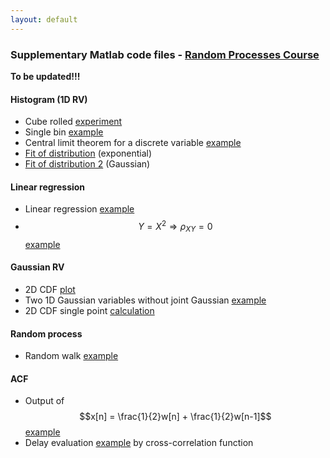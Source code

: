 ```yaml
---
layout: default
---
```


###  Supplementary Matlab code files - [Random Processes Course](/teaching/rp/)

**To be updated!!!**

#### Histogram (1D RV)
* Cube rolled [experiment](/suppl/rp/code/hist/hist_discr_cube.m)
* Single bin [example](/suppl/rp/code/hist/hist_example_single_bin.m)
* Central limit theorem for a discrete variable [example](/suppl/rp/code/hist/central_limit_t_example.m)
* [Fit of distribution](/suppl/rp/code/hist/hist_cont.mlx) (exponential)
 * [Fit of distribution 2](/suppl/rp/code/hist/hist_normal.mlx) (Gaussian)

#### Linear regression
* Linear regression [example](/suppl/rp/code/linear_regression/dependent_var.m)
* $$Y=X^2\Rightarrow\rho_{XY}=0$$ [example](/suppl/rp/code/linear_regression/dependent_process2b.m)

#### Gaussian RV
* 2D CDF [plot](/suppl/rp/code/gaussian/gaussian2d_cdf_plot.mlx)
* Two 1D Gaussian variables without joint Gaussian [example](/suppl/rp/code/gaussian/marginal_gaussian_without_joint.m)
* 2D CDF single point [calculation](/suppl/rp/code/gaussian/gaussian2d_cdf.m)

#### Random process
* Random walk [example](/suppl/rp/code/rp/random_walk.m)

#### ACF
* Output of $$x[n] = \frac{1}{2}w[n] + \frac{1}{2}w[n-1]$$ [example](/suppl/rp/code/acf/acf_fir_example.m)
* Delay evaluation [example](/suppl/rp/code/acf/delay_example.m) by cross-correlation  function
